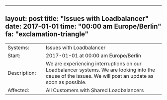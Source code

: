 --- 
 layout: post 
 title: "Issues with Loadbalancer" 
 date: 2017-01-01 
 time: "00:00 am Europe/Berlin" 
 fa: "exclamation-triangle" 
 --- 
 |                   |   |                                                                      | 
 |-------------------|---|----------------------------------------------------------------------| 
 | Systems:          |   | Issues with Loadbalancer| 
 | Start:            |   | 2017-01-01 at 00:00 am Europe/Berlin | 
 | Description:      |   | We are experiencing interruptions on our Loadbalancer systems. We are looking into the cause of the issues. We will post an update as soon as possible. | 
 | Affected:         |   | All Customers with Shared Loadbalancers | 
